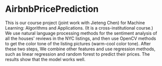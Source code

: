 # AirbnbPricePrediction
This is our course project (joint work with Jieteng Chen) for Machine Learning: Algorithms and Applications. (It is a cross-institutional course.) We use natural language processing methods for the sentiment analysis of all the houses' reviews in the NYC listings, and then use OpenCV methods to get the color tone of the listing pictures (warm-cool color tone). After these two steps, We combine other features and use regression methods, such as linear regression and random forest to predict their prices. The results show that the model works well.
